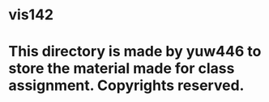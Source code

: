# vis142
# This directory is made by yuw446 to store the material made for class assignment. Copyrights reserved.
